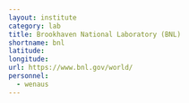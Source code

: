 ```yaml
---
layout: institute
category: lab
title: Brookhaven National Laboratory (BNL)
shortname: bnl
latitude: 
longitude: 
url: https://www.bnl.gov/world/
personnel:
  - wenaus
---
```


